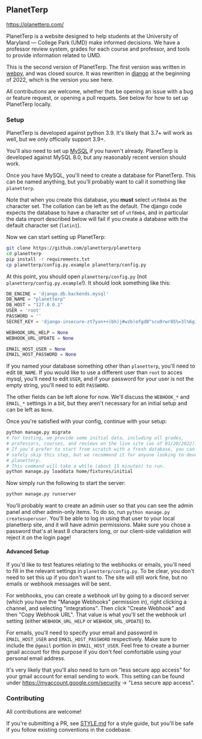 ## PlanetTerp

<https://planetterp.com/>

PlanetTerp is a website designed to help students at the University of Maryland — College Park (UMD) make informed decisions. We have a professor review system, grades for each course and professor, and tools to provide information related to UMD.

This is the second version of PlanetTerp. The first version was written in [webpy](https://github.com/webpy/webpy), and was closed source. It was rewritten in [django](https://github.com/django/django) at the beginning of 2022, which is the version you see here.

All contributions are welcome, whether that be opening an issue with a bug or feature request, or opening a pull requets. See below for how to set up PlanetTerp locally.

### Setup

PlanetTerp is developed against python 3.9. It's likely that 3.7+ will work as well, but we only officially support 3.9+.

You'll also need to set up [MySQL](https://www.mysql.com/) if you haven't already. PlanetTerp is developed against MySQL 8.0, but any reasonably recent version should work.

Once you have MySQL, you'll need to create a database for PlanetTerp. This can be named anything, but you'll probably want to call it something like `planetterp`.

Note that when you create this database, you **must** select `utf8mb4` as the character set. The collation can be left as the default. The django code expects the database to have a character set of `utf8mb4`, and in particular the data import described below will fail if you create a database with the default character set (`latin1`).

Now we can start setting up PlanetTerp:

```bash
git clone https://github.com/planetterp/planetterp
cd planetterp
pip install -r requirements.txt
cp planetterp/config.py.example planetterp/config.py
```

At this point, you should open `planetterp/config.py` (not `planetterp/config.py.example`!). It should look something like this:

```python
DB_ENGINE = 'django.db.backends.mysql'
DB_NAME = "planetterp"
DB_HOST = "127.0.0.1"
USER = 'root'
PASSWORD = ''
SECRET_KEY = 'django-insecure-zt7yxn++)bh)j#wzb)ofgd0^scu9rwr85%=3l%6g1zt(cx!t)_'

WEBHOOK_URL_HELP = None
WEBHOOK_URL_UPDATE = None

EMAIL_HOST_USER = None
EMAIL_HOST_PASSWORD = None
```

If you named your database something other than `planetterp`, you'll need to edit `DB_NAME`. If you would like to use a different user than `root` to acces mysql, you'll need to edit `USER`, and if your password for your user is not the empty string, you'll need to edit `PASSWORD`.

The other fields can be left alone for now. We'll discuss the `WEBHOOK_*` and `EMAIL_*` settings in a bit, but they aren't necessary for an initial setup and can be left as `None`.

Once you're satisfied with your config, continue with your setup:

```bash
python manage.py migrate
# for testing, we provide some initial data, including all grades,
# professors, courses, and reviews on the live site (as of 01/20/2022).
# If you'd prefer to start from scratch with a fresh database, you can
# safely skip this step, but we recommend it for anyone looking to develop
# planetterp.
# This command will take a while (about 15 minutes) to run.
python manage.py loaddata home/fixtures/initial
```

Now simply run the following to start the server:

```bash
python manage.py runserver
```

You'll probably want to create an admin user so that you can see the admin panel and other admin-only items. To do so, run `python manage.py createsuperuser`. You'll be able to log in using that user to your local planetterp site, and it will have admin permissions. Make sure you chose a password that's at least 8 characters long, or our client-side validation will reject it on the login page!

#### Advanced Setup

If you'd like to test features relating to the webhooks or emails, you'll need to fill in the relevant settings in `planetterp/config.py`. To be clear, you don't need to set this up if you don't want to. The site will still work fine, but no emails or webhook messages will be sent.

For webhooks, you can create a webhook url by going to a discord server (which you have the "Manage Webhooks" permission in), right clicking a channel, and selecting "integrations". Then click "Create Webhook" and then "Copy Webhook URL". That value is what you'll set the webhook url setting (either `WEBHOOK_URL_HELP` or `WEBHOOK_URL_UPDATE`) to.

For emails, you'll need to specify your email and password in `EMAIL_HOST_USER` and `EMAIL_HOST_PASSWORD` respectively. Make sure to include the `@gmail` portion in `EMAIL_HOST_USER`. Feel free to create a burner gmail account for this purpose if you don't feel comfortable using your personal email address.

It's very likely that you'll also need to turn on "less secure app access" for your gmail account for email sending to work. This setting can be found under <https://myaccount.google.com/security> -> "Less secure app access".

### Contributing

All contributions are welcome!

If you're submitting a PR, see [STYLE.md](./STYLE.md) for a style guide, but you'll be safe if you follow existing conventions in the codebase.
